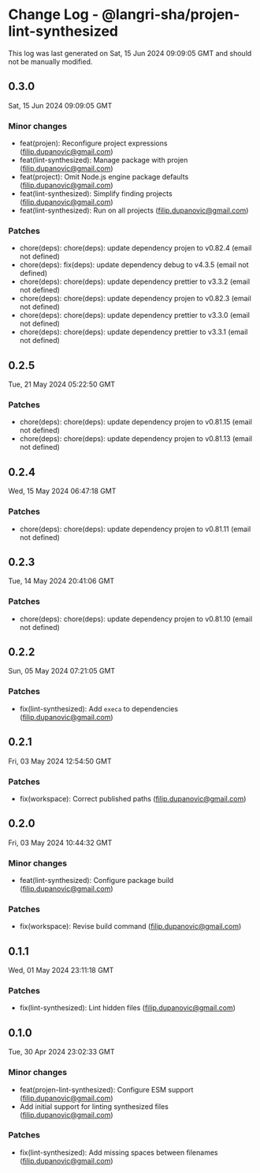 # Change Log - @langri-sha/projen-lint-synthesized

This log was last generated on Sat, 15 Jun 2024 09:09:05 GMT and should not be manually modified.

<!-- Start content -->

## 0.3.0

Sat, 15 Jun 2024 09:09:05 GMT

### Minor changes

- feat(projen): Reconfigure project expressions (filip.dupanovic@gmail.com)
- feat(lint-synthesized): Manage package with projen (filip.dupanovic@gmail.com)
- feat(project): Omit Node.js engine package defaults (filip.dupanovic@gmail.com)
- feat(lint-synthesized): Simplify finding projects (filip.dupanovic@gmail.com)
- feat(lint-synthesized): Run on all projects (filip.dupanovic@gmail.com)

### Patches

- chore(deps): chore(deps): update dependency projen to v0.82.4 (email not defined)
- chore(deps): fix(deps): update dependency debug to v4.3.5 (email not defined)
- chore(deps): chore(deps): update dependency prettier to v3.3.2 (email not defined)
- chore(deps): chore(deps): update dependency projen to v0.82.3 (email not defined)
- chore(deps): chore(deps): update dependency prettier to v3.3.0 (email not defined)
- chore(deps): chore(deps): update dependency prettier to v3.3.1 (email not defined)

## 0.2.5

Tue, 21 May 2024 05:22:50 GMT

### Patches

- chore(deps): chore(deps): update dependency projen to v0.81.15 (email not defined)
- chore(deps): chore(deps): update dependency projen to v0.81.13 (email not defined)

## 0.2.4

Wed, 15 May 2024 06:47:18 GMT

### Patches

- chore(deps): chore(deps): update dependency projen to v0.81.11 (email not defined)

## 0.2.3

Tue, 14 May 2024 20:41:06 GMT

### Patches

- chore(deps): chore(deps): update dependency projen to v0.81.10 (email not defined)

## 0.2.2

Sun, 05 May 2024 07:21:05 GMT

### Patches

- fix(lint-synthesized): Add `execa` to dependencies (filip.dupanovic@gmail.com)

## 0.2.1

Fri, 03 May 2024 12:54:50 GMT

### Patches

- fix(workspace): Correct published paths (filip.dupanovic@gmail.com)

## 0.2.0

Fri, 03 May 2024 10:44:32 GMT

### Minor changes

- feat(lint-synthesized): Configure package build (filip.dupanovic@gmail.com)

### Patches

- fix(workspace): Revise build command (filip.dupanovic@gmail.com)

## 0.1.1

Wed, 01 May 2024 23:11:18 GMT

### Patches

- fix(lint-synthesized): Lint hidden files (filip.dupanovic@gmail.com)

## 0.1.0

Tue, 30 Apr 2024 23:02:33 GMT

### Minor changes

- feat(projen-lint-synthesized): Configure ESM support (filip.dupanovic@gmail.com)
- Add initial support for linting synthesized files (filip.dupanovic@gmail.com)

### Patches

- fix(lint-synthesized): Add missing spaces between filenames (filip.dupanovic@gmail.com)
